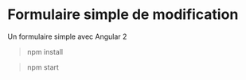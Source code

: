 # Formulaire simple de modification
Un formulaire simple avec Angular 2

> npm install

> npm start

